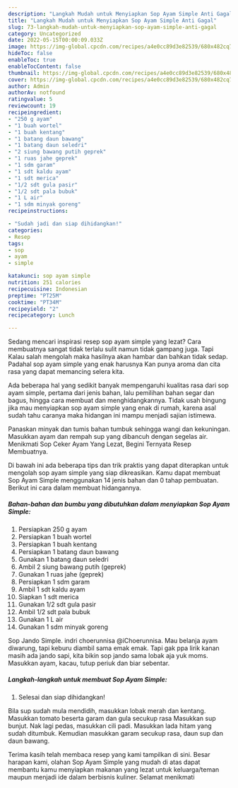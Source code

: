 ```yaml
---
description: "Langkah Mudah untuk Menyiapkan Sop Ayam Simple Anti Gagal"
title: "Langkah Mudah untuk Menyiapkan Sop Ayam Simple Anti Gagal"
slug: 73-langkah-mudah-untuk-menyiapkan-sop-ayam-simple-anti-gagal
category: Uncategorized
date: 2022-05-15T00:00:09.033Z
image: https://img-global.cpcdn.com/recipes/a4e0cc89d3e82539/680x482cq70/sop-ayam-simple-foto-resep-utama.jpg
hideToc: false
enableToc: true
enableTocContent: false
thumbnail: https://img-global.cpcdn.com/recipes/a4e0cc89d3e82539/680x482cq70/sop-ayam-simple-foto-resep-utama.jpg
cover: https://img-global.cpcdn.com/recipes/a4e0cc89d3e82539/680x482cq70/sop-ayam-simple-foto-resep-utama.jpg
author: Admin
authorAv: notfound
ratingvalue: 5
reviewcount: 19
recipeingredient:
- "250 g ayam"
- "1 buah wortel"
- "1 buah kentang"
- "1 batang daun bawang"
- "1 batang daun seledri"
- "2 siung bawang putih geprek"
- "1 ruas jahe geprek"
- "1 sdm garam"
- "1 sdt kaldu ayam"
- "1 sdt merica"
- "1/2 sdt gula pasir"
- "1/2 sdt pala bubuk"
- "1 L air"
- "1 sdm minyak goreng"
recipeinstructions:

- "Sudah jadi dan siap dihidangkan!"
categories:
- Resep
tags:
- sop
- ayam
- simple

katakunci: sop ayam simple 
nutrition: 251 calories
recipecuisine: Indonesian
preptime: "PT25M"
cooktime: "PT34M"
recipeyield: "2"
recipecategory: Lunch

---
```



Sedang mencari inspirasi resep sop ayam simple yang lezat? Cara membuatnya sangat tidak terlalu sulit namun tidak gampang juga. Tapi Kalau salah mengolah maka hasilnya akan hambar dan bahkan tidak sedap. Padahal sop ayam simple yang enak harusnya Kan punya aroma dan cita rasa yang dapat memancing selera kita.


Ada beberapa hal yang sedikit banyak mempengaruhi kualitas rasa dari sop ayam simple, pertama dari jenis bahan, lalu pemilihan bahan segar dan bagus, hingga cara membuat dan menghidangkannya. Tidak usah bingung jika mau menyiapkan sop ayam simple yang enak di rumah, karena asal sudah tahu caranya maka hidangan ini mampu menjadi sajian istimewa.

Panaskan minyak dan tumis bahan tumbuk sehingga wangi dan kekuningan. Masukkan ayam dan rempah sup yang dibancuh dengan segelas air. Menikmati Sop Ceker Ayam Yang Lezat, Begini Ternyata Resep Membuatnya.


Di bawah ini ada beberapa tips dan trik praktis yang dapat diterapkan untuk mengolah sop ayam simple yang siap dikreasikan. Kamu dapat membuat Sop Ayam Simple menggunakan 14 jenis bahan dan 0 tahap pembuatan. Berikut ini cara dalam membuat hidangannya.

<!--inarticleads1-->

##### Bahan-bahan dan bumbu yang dibutuhkan dalam menyiapkan Sop Ayam Simple:

1. Persiapkan 250 g ayam
1. Persiapkan 1 buah wortel
1. Persiapkan 1 buah kentang
1. Persiapkan 1 batang daun bawang
1. Gunakan 1 batang daun seledri
1. Ambil 2 siung bawang putih (geprek)
1. Gunakan 1 ruas jahe (geprek)
1. Persiapkan 1 sdm garam
1. Ambil 1 sdt kaldu ayam
1. Siapkan 1 sdt merica
1. Gunakan 1/2 sdt gula pasir
1. Ambil 1/2 sdt pala bubuk
1. Gunakan 1 L air
1. Gunakan 1 sdm minyak goreng


Sop Jando Simple. indri choerunnisa @iChoerunnisa. Mau belanja ayam diwarung, tapi keburu diambil sama emak emak. Tapi gak ppa lirik kanan masih ada jando sapi, kita bikin sop jando sama lobak aja yuk moms. Masukkan ayam, kacau, tutup periuk dan biar sebentar. 

<!--inarticleads2-->

##### Langkah-langkah untuk membuat Sop Ayam Simple:


1. Selesai dan siap dihidangkan!

Bila sup sudah mula mendidih, masukkan lobak merah dan kentang. Masukkan tomato beserta garam dan gula secukup rasa Masukkan sup bunjut. Nak lagi pedas, masukkan cili padi. Masukkan lada hitam yang sudah ditumbuk. Kemudian masukkan garam secukup rasa, daun sup dan daun bawang. 

Terima kasih telah membaca resep yang kami tampilkan di sini. Besar harapan kami, olahan Sop Ayam Simple yang mudah di atas dapat membantu kamu menyiapkan makanan yang lezat untuk keluarga/teman maupun menjadi ide dalam berbisnis kuliner. Selamat menikmati
